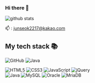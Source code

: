 ### Hi there 👋

![github stats](https://github-readme-stats.vercel.app/api?username=HanJunSeok-HJS&show_icons=true&theme=merko) <br>

📫 : junseok2217@kakao.com <br>

<h2> My tech stack 📚 </h2>



![GitHub](https://img.shields.io/badge/-GitHub-000000?style=for-the-badge&logo=github&logoColor=ffffff)
![Java](https://img.shields.io/badge/-Java-F05032?style=for-the-badge&logo=Oracle&logoColor=ffffff)


![HTML5](https://img.shields.io/badge/-HTML5-F05032?style=for-the-badge&logo=html5&logoColor=ffffff)
![CSS3](https://img.shields.io/badge/-CSS3-007ACC?style=for-the-badge&logo=css3)
![JavaScript](https://img.shields.io/badge/-JavaScript-%23F7DF1C?style=for-the-badge&logo=javascript&logoColor=000000&labelColor=%23F7DF1C&color=%23FFCE5A)
![jQuery](https://img.shields.io/badge/-jQuery-0769AD?style=for-the-badge&logo=jQuery) <br>
![Java](https://img.shields.io/badge/-Java-F05032?style=for-the-badge&logo=Oracle&logoColor=ffffff)
![MySQL](https://img.shields.io/badge/-MySQL-4169E1?style=for-the-badge&logo=MySQL)
![Oracle](https://img.shields.io/badge/-Oracle-F05032?style=for-the-badge&logo=Oracle)
![MriaDB](https://img.shields.io/badge/-Mriadb-FFDEAD?style=for-the-badge&logo=MriaDB)
